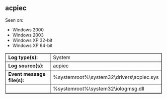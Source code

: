 ## acpiec

Seen on:
* Windows 2000
* Windows 2003
* Windows XP 32-bit
* Windows XP 64-bit

<table border="1" class="docutils">
  <tbody>
    <tr>
      <td><b>Log type(s):</b></td>
      <td>System</td>
    </tr>
    <tr>
      <td><b>Log source(s):</b></td>
      <td>acpiec</td>
    </tr>
    <tr>
      <td><b>Event message file(s):</b></td>
      <td>%systemroot%\system32\drivers\acpiec.sys</td>
    </tr>
    <tr>
      <td>&nbsp;</td>
      <td>%systemroot%\system32\iologmsg.dll</td>
    </tr>
  </tbody>
</table>

&nbsp;

